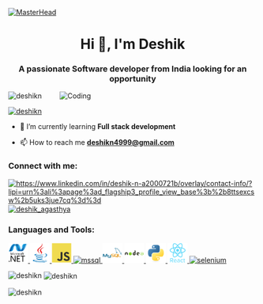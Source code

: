 [![MasterHead](https://www.dreamstime.com/stock-video-data-networks-blue-abstract-representation-various-connection-paths-network-clip-available-video54825145)](https://github.com/DeshikN)

<h1 align="center">Hi 👋, I'm Deshik</h1>
<h3 align="center">A passionate Software developer from India looking for an opportunity</h3>
<img align="right" alt="Coding" width="400" src="https://as2.ftcdn.net/v2/jpg/03/13/40/45/1000_F_313404541_e9YZ3pht6oEEkMXuhxTboqXA2B2ShNnC.jpg">

<p align="left"> <img src="https://komarev.com/ghpvc/?username=deshikn&label=Profile%20views&color=0e75b6&style=flat" alt="deshikn" /> </p>

<p align="left"> <a href="https://github.com/ryo-ma/github-profile-trophy"><img src="https://github-profile-trophy.vercel.app/?username=deshikn" alt="deshikn" /></a> </p>

- 🌱 I’m currently learning **Full stack development**

- 📫 How to reach me **deshikn4999@gmail.com**

<h3 align="left">Connect with me:</h3>
<p align="left">
<a href="https://linkedin.com/in/https://www.linkedin.com/in/deshik-n-a2000721b/overlay/contact-info/?lipi=urn%3ali%3apage%3ad_flagship3_profile_view_base%3b%2b8ttsexcsw%2b5uks3jue7cq%3d%3d" target="blank"><img align="center" src="https://raw.githubusercontent.com/rahuldkjain/github-profile-readme-generator/master/src/images/icons/Social/linked-in-alt.svg" alt="https://www.linkedin.com/in/deshik-n-a2000721b/overlay/contact-info/?lipi=urn%3ali%3apage%3ad_flagship3_profile_view_base%3b%2b8ttsexcsw%2b5uks3jue7cq%3d%3d" height="30" width="40" /></a>
<a href="https://instagram.com/deshik_agasthya" target="blank"><img align="center" src="https://raw.githubusercontent.com/rahuldkjain/github-profile-readme-generator/master/src/images/icons/Social/instagram.svg" alt="deshik_agasthya" height="30" width="40" /></a>
</p>

<h3 align="left">Languages and Tools:</h3>
<p align="left"> <a href="https://dotnet.microsoft.com/" target="_blank" rel="noreferrer"> <img src="https://raw.githubusercontent.com/devicons/devicon/master/icons/dot-net/dot-net-original-wordmark.svg" alt="dotnet" width="40" height="40"/> </a> <a href="https://www.java.com" target="_blank" rel="noreferrer"> <img src="https://raw.githubusercontent.com/devicons/devicon/master/icons/java/java-original.svg" alt="java" width="40" height="40"/> </a> <a href="https://developer.mozilla.org/en-US/docs/Web/JavaScript" target="_blank" rel="noreferrer"> <img src="https://raw.githubusercontent.com/devicons/devicon/master/icons/javascript/javascript-original.svg" alt="javascript" width="40" height="40"/> </a> <a href="https://www.microsoft.com/en-us/sql-server" target="_blank" rel="noreferrer"> <img src="https://www.svgrepo.com/show/303229/microsoft-sql-server-logo.svg" alt="mssql" width="40" height="40"/> </a> <a href="https://www.mysql.com/" target="_blank" rel="noreferrer"> <img src="https://raw.githubusercontent.com/devicons/devicon/master/icons/mysql/mysql-original-wordmark.svg" alt="mysql" width="40" height="40"/> </a> <a href="https://nodejs.org" target="_blank" rel="noreferrer"> <img src="https://raw.githubusercontent.com/devicons/devicon/master/icons/nodejs/nodejs-original-wordmark.svg" alt="nodejs" width="40" height="40"/> </a> <a href="https://www.python.org" target="_blank" rel="noreferrer"> <img src="https://raw.githubusercontent.com/devicons/devicon/master/icons/python/python-original.svg" alt="python" width="40" height="40"/> </a> <a href="https://reactjs.org/" target="_blank" rel="noreferrer"> <img src="https://raw.githubusercontent.com/devicons/devicon/master/icons/react/react-original-wordmark.svg" alt="react" width="40" height="40"/> </a> <a href="https://www.selenium.dev" target="_blank" rel="noreferrer"> <img src="https://raw.githubusercontent.com/detain/svg-logos/780f25886640cef088af994181646db2f6b1a3f8/svg/selenium-logo.svg" alt="selenium" width="40" height="40"/> </a> </p>

<p><img align="left" src="https://github-readme-stats.vercel.app/api/top-langs?username=deshikn&show_icons=true&locale=en&layout=compact" alt="deshikn" /></p>

<p>&nbsp;<img align="center" src="https://github-readme-stats.vercel.app/api?username=deshikn&show_icons=true&locale=en" alt="deshikn" /></p>

<p><img align="center" src="https://github-readme-streak-stats.herokuapp.com/?user=deshikn&" alt="deshikn" /></p>
